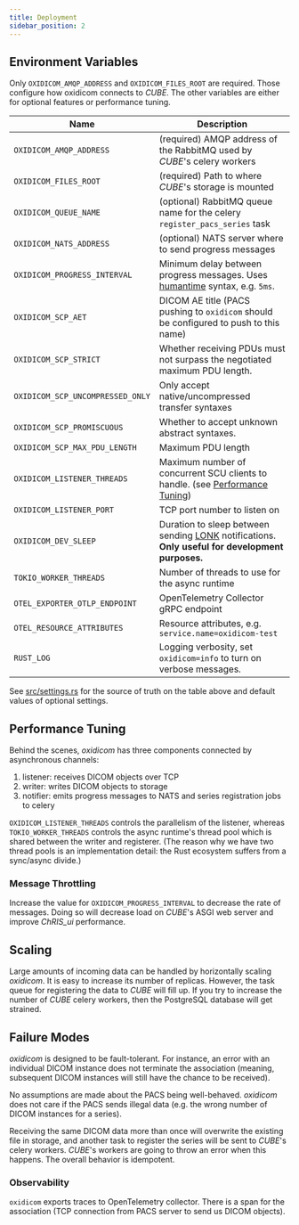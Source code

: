 ```yaml
---
title: Deployment
sidebar_position: 2
---
```


## Environment Variables

Only `OXIDICOM_AMQP_ADDRESS` and `OXIDICOM_FILES_ROOT` are required. Those configure how oxidicom connects to _CUBE_.
The other variables are either for optional features or performance tuning.

| Name                             | Description                                                                           |
|----------------------------------|---------------------------------------------------------------------------------------|
| `OXIDICOM_AMQP_ADDRESS`          | (required) AMQP address of the RabbitMQ used by _CUBE_'s celery workers               |
| `OXIDICOM_FILES_ROOT`            | (required) Path to where _CUBE_'s storage is mounted                                  |
| `OXIDICOM_QUEUE_NAME`            | (optional) RabbitMQ queue name for the celery `register_pacs_series` task             |
| `OXIDICOM_NATS_ADDRESS`          | (optional) NATS server where to send progress messages                                |
| `OXIDICOM_PROGRESS_INTERVAL`     | Minimum delay between progress messages. Uses [humantime] syntax, e.g. `5ms`.         |
| `OXIDICOM_SCP_AET`               | DICOM AE title (PACS pushing to `oxidicom` should be configured to push to this name) |
| `OXIDICOM_SCP_STRICT`            | Whether receiving PDUs must not surpass the negotiated maximum PDU length.            |
| `OXIDICOM_SCP_UNCOMPRESSED_ONLY` | Only accept native/uncompressed transfer syntaxes                                     |                                                      
| `OXIDICOM_SCP_PROMISCUOUS`       | Whether to accept unknown abstract syntaxes.                                          |
| `OXIDICOM_SCP_MAX_PDU_LENGTH`    | Maximum PDU length                                                                    |
| `OXIDICOM_LISTENER_THREADS`      | Maximum number of concurrent SCU clients to handle. (see [Performance Tuning])        |
| `OXIDICOM_LISTENER_PORT`         | TCP port number to listen on                                                          |
| `OXIDICOM_DEV_SLEEP`             | Duration to sleep between sending [LONK] notifications. **Only useful for development purposes.** |
| `TOKIO_WORKER_THREADS`           | Number of threads to use for the async runtime                                        |
| `OTEL_EXPORTER_OTLP_ENDPOINT`    | OpenTelemetry Collector gRPC endpoint                                                 |
| `OTEL_RESOURCE_ATTRIBUTES`       | Resource attributes, e.g. `service.name=oxidicom-test`                                |
| `RUST_LOG`                       | Logging verbosity, set `oxidicom=info` to turn on verbose messages.                   |

[humantime]: https://docs.rs/humantime/2.1.0/humantime/fn.parse_duration.html
[Performance Tuning]: #performance-tuning
[LONK]: ./lonk.md

See [src/settings.rs](https://github.com/FNNDSC/oxidicom/blob/master/src/settings.rs) for the source of truth on the table above and default values of optional settings.

## Performance Tuning

Behind the scenes, _oxidicom_ has three components connected by asynchronous channels:

1. listener: receives DICOM objects over TCP
2. writer: writes DICOM objects to storage
3. notifier: emits progress messages to NATS and series registration jobs to celery

`OXIDICOM_LISTENER_THREADS` controls the parallelism of the listener, whereas
`TOKIO_WORKER_THREADS` controls the async runtime's thread pool which is shared
between the writer and registerer. (The reason why we have two thread pools is
an implementation detail: the Rust ecosystem suffers from a sync/async divide.)

### Message Throttling

Increase the value for `OXIDICOM_PROGRESS_INTERVAL` to decrease the rate of messages.
Doing so will decrease load on _CUBE_'s ASGI web server and improve _ChRIS\_ui_ performance.

## Scaling

Large amounts of incoming data can be handled by horizontally scaling _oxidicom_.
It is easy to increase its number of replicas. However, the task queue for
registering the data to _CUBE_ will fill up. If you try to increase the number of
_CUBE_ celery workers, then the PostgreSQL database will get strained.

## Failure Modes

_oxidicom_ is designed to be fault-tolerant. For instance, an error with an individual
DICOM instance does not terminate the association (meaning, subsequent DICOM
instances will still have the chance to be received).

No assumptions are made about the PACS being well-behaved. _oxidicom_ does not care
if the PACS sends illegal data (e.g. the wrong number of DICOM instances for a series).

Receiving the same DICOM data more than once will overwrite the existing file in storage,
and another task to register the series will be sent to _CUBE_'s celery workers. _CUBE_'s
workers are going to throw an error when this happens. The overall behavior is idempotent.

### Observability

`oxidicom` exports traces to OpenTelemetry collector. There is a span for the association
(TCP connection from PACS server to send us DICOM objects).

